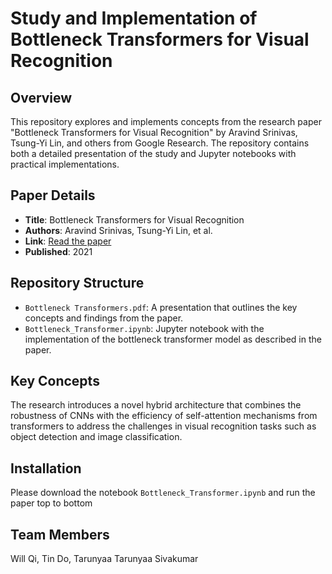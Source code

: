 # Study and Implementation of Bottleneck Transformers for Visual Recognition

## Overview
This repository explores and implements concepts from the research paper "Bottleneck Transformers for Visual Recognition" by Aravind Srinivas, Tsung-Yi Lin, and others from Google Research. The repository contains both a detailed presentation of the study and Jupyter notebooks with practical implementations.

## Paper Details
- **Title**: Bottleneck Transformers for Visual Recognition
- **Authors**: Aravind Srinivas, Tsung-Yi Lin, et al.
- **Link**: [Read the paper](https://arxiv.org/pdf/2101.11605)
- **Published**: 2021

## Repository Structure
- `Bottleneck Transformers.pdf`: A presentation that outlines the key concepts and findings from the paper.
- `Bottleneck_Transformer.ipynb`: Jupyter notebook with the implementation of the bottleneck transformer model as described in the paper.

## Key Concepts
The research introduces a novel hybrid architecture that combines the robustness of CNNs with the efficiency of self-attention mechanisms from transformers to address the challenges in visual recognition tasks such as object detection and image classification.

## Installation
Please download the notebook `Bottleneck_Transformer.ipynb` and run the paper top to bottom

## Team Members
Will Qi, Tin Do, Tarunyaa Tarunyaa Sivakumar

